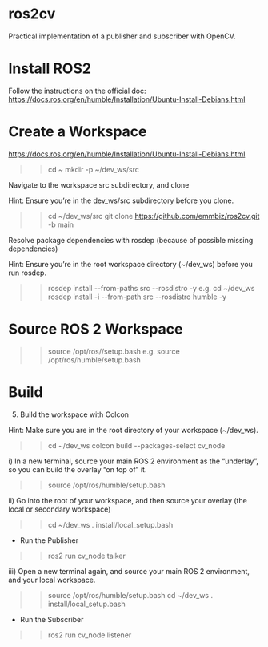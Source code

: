 # ros2cv
Practical implementation of a publisher and subscriber with OpenCV.



# Install ROS2

Follow the instructions on the official doc: https://docs.ros.org/en/humble/Installation/Ubuntu-Install-Debians.html


# Create a Workspace

https://docs.ros.org/en/humble/Installation/Ubuntu-Install-Debians.html

>> cd ~
>> mkdir -p ~/dev_ws/src


Navigate to the workspace src subdirectory, and clone

Hint: Ensure you’re in the dev_ws/src subdirectory before you clone.

>> cd ~/dev_ws/src
>> git clone https://github.com/emmbiz/ros2cv.git -b main


Resolve package dependencies with rosdep (because of possible missing dependencies)

Hint: Ensure you’re in the root workspace directory (~/dev_ws) before you run rosdep. 

>> rosdep install --from-paths src --rosdistro <distro> -y
e.g.
>> cd ~/dev_ws
>> rosdep install -i --from-path src --rosdistro humble -y

# Source ROS 2 Workspace

>> source /opt/ros/<distro>/setup.bash
e.g.
>> source /opt/ros/humble/setup.bash


# Build

5) Build the workspace with Colcon

Hint: Make sure you are in the root directory of your workspace (~/dev_ws).

>> cd ~/dev_ws
>> colcon build --packages-select cv_node


i) In a new terminal, source your main ROS 2 environment as the “underlay”, so you can build the overlay “on top of” it.

>> source /opt/ros/humble/setup.bash

ii) Go into the root of your workspace, and then source your overlay (the local or secondary workspace)

>> cd ~/dev_ws
>> . install/local_setup.bash

- Run the Publisher

>> ros2 run cv_node talker


iii) Open a new terminal again, and source your main ROS 2 environment, and your local workspace.

>> source /opt/ros/humble/setup.bash
>> cd ~/dev_ws
>> . install/local_setup.bash

- Run the Subscriber

>> ros2 run cv_node listener

